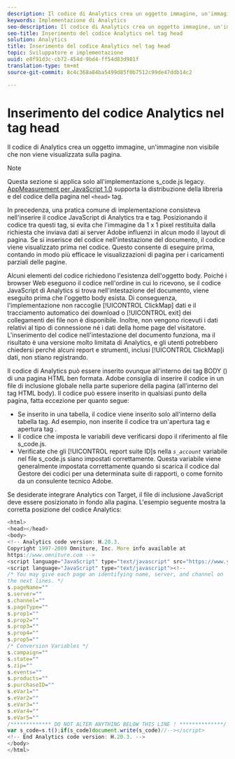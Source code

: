 ```yaml
---
description: Il codice di Analytics crea un oggetto immagine, un'immagine non visibile che non viene visualizzata sulla pagina.
keywords: Implementazione di Analytics
seo-description: Il codice di Analytics crea un oggetto immagine, un'immagine non visibile che non viene visualizzata sulla pagina.
seo-title: Inserimento del codice Analytics nel tag head
solution: Analytics
title: Inserimento del codice Analytics nel tag head
topic: Sviluppatore e implementazione
uuid: e8f91d3c-cb72-454d-9bd4-ff54d83d981f
translation-type: tm+mt
source-git-commit: 8c4c368a84ba5499d85f0b7512c99de47ddb14c2

---
```



# Inserimento del codice Analytics nel tag head

Il codice di Analytics crea un oggetto immagine, un'immagine non visibile che non viene visualizzata sulla pagina.

>[!NOTE]
>
> Questa sezione si applica solo all'implementazione s_code.js legacy. [AppMeasurement per JavaScript 1.0](/help/implement/js-implementation/c-appmeasurement-js/appmeasure-mjs.md) supporta la distribuzione della libreria e del codice della pagina nel `<head>` tag.

In precedenza, una pratica comune di implementazione consisteva nell'inserire il codice JavaScript di Analytics tra <head><meta http-equiv="Content-Type" content="text/html; charset=UTF-8"> e </head> tag. Posizionando il codice tra questi tag, si evita che l'immagine da 1 x 1 pixel restituita dalla richiesta che inviava dati ai server Adobe influenzi in alcun modo il layout di pagina. Se si inserisce del codice nell'intestazione del documento, il codice viene visualizzato prima nel codice. Questo consente di eseguire prima, contando in modo più efficace le visualizzazioni di pagina per i caricamenti parziali delle pagine.

Alcuni elementi del codice richiedono l'esistenza dell'oggetto body. Poiché i browser Web eseguono il codice nell'ordine in cui lo ricevono, se il codice JavaScript di Analytics si trova nell'intestazione del documento, viene eseguito prima che l'oggetto body esista. Di conseguenza, l'implementazione non raccoglie [!UICONTROL ClickMap] dati e il tracciamento automatico dei download o [!UICONTROL exit] dei collegamenti dei file non è disponibile. Inoltre, non vengono ricevuti i dati relativi al tipo di connessione né i dati della home page del visitatore. L'inserimento del codice nell'intestazione del documento funziona, ma il risultato è una versione molto limitata di Analytics, e gli utenti potrebbero chiedersi perché alcuni report e strumenti, inclusi [!UICONTROL ClickMap]i dati, non stiano registrando.

Il codice di Analytics può essere inserito ovunque all'interno dei tag BODY (<BODY></BODY>) di una pagina HTML ben formata. Adobe consiglia di inserire il codice in un file di inclusione globale nella parte superiore della pagina (all’interno del tag HTML body). Il codice può essere inserito in qualsiasi punto della pagina, fatta eccezione per quanto segue:

* Se inserito in una tabella, il codice viene inserito solo all'interno della tabella <td></td> tag. Ad esempio, non inserite il codice tra un'apertura <tr> tag e apertura <td> tag .
* Il codice che imposta le variabili deve verificarsi dopo il riferimento al file s_code.js.
* Verificate che gli [!UICONTROL report suite ID]s nella *`s_account`* variabile nel file s_code.js siano impostati correttamente. Questa variabile viene generalmente impostata correttamente quando si scarica il codice dal Gestore dei codici per una determinata suite di rapporti, o come fornito da un consulente tecnico Adobe.

Se desiderate integrare Analytics con Target, il file di inclusione JavaScript deve essere posizionato in fondo alla pagina. L'esempio seguente mostra la corretta posizione del codice Analytics:

```js
<html> 
<head></head> 
<body> 
<!-- Analytics code version: H.20.3.
Copyright 1997-2009 Omniture, Inc. More info available at 
https://www.omniture.com --> 
<script language="JavaScript" type="text/javascript" src="https://www.yourdomain.com/js/s_code.js"></script> 
<script language="JavaScript" type="text/javascript"><!-- 
/* You may give each page an identifying name, server, and channel on 
the next lines. */ 
s.pageName="" 
s.server="" 
s.channel="" 
s.pageType="" 
s.prop1="" 
s.prop2="" 
s.prop3="" 
s.prop4="" 
s.prop5="" 
/* Conversion Variables */ 
s.campaign="" 
s.state="" 
s.zip="" 
s.events="" 
s.products="" 
s.purchaseID="" 
s.eVar1="" 
s.eVar2="" 
s.eVar3="" 
s.eVar4="" 
s.eVar5="" 
/************* DO NOT ALTER ANYTHING BELOW THIS LINE ! **************/ 
var s_code=s.t();if(s_code)document.write(s_code)//--></script> 
<!-- End Analytics code version: H.20.3. --> 
</body> 
</html> 
```

